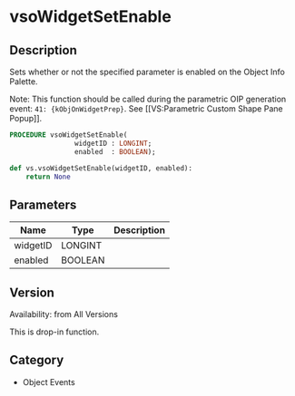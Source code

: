 # vsoWidgetSetEnable

## Description
Sets whether or not the specified parameter is enabled on the Object Info Palette.

Note: This function should be called during the parametric OIP generation event: <code>41: {kObjOnWidgetPrep}</code>. See [[VS:Parametric Custom Shape Pane Popup]].

```pascal
PROCEDURE vsoWidgetSetEnable(
				widgetID : LONGINT;
				enabled  : BOOLEAN);
```

```python
def vs.vsoWidgetSetEnable(widgetID, enabled):
    return None
```

## Parameters
|Name|Type|Description|
|---|---|---|
|widgetID|LONGINT|   |
|enabled|BOOLEAN|   |

## Version
Availability: from All Versions

This is drop-in function.

## Category
* Object Events

